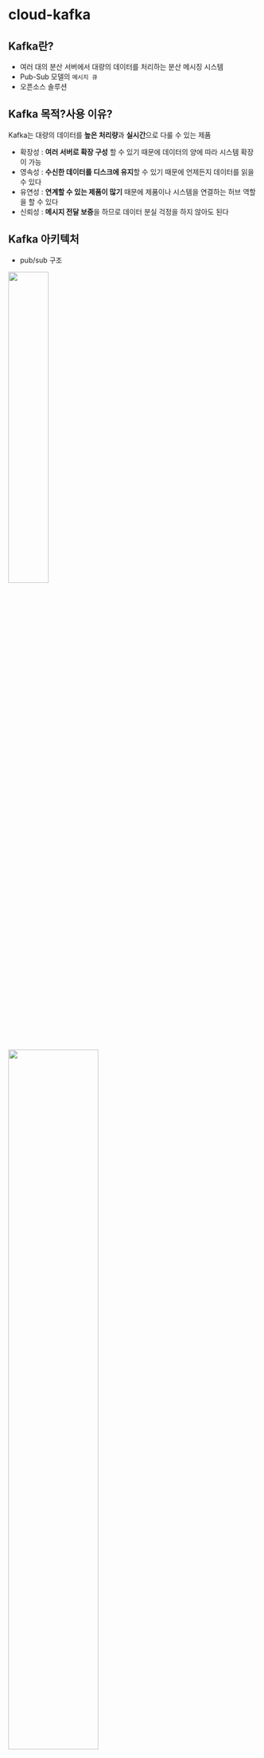 # cloud-kafka

## Kafka란?

- 여러 대의 분산 서버에서 대량의 데이터를 처리하는 분산 메시징 시스템
- Pub-Sub  모델의 `메시지 큐`
- 오픈소스 솔루션

## Kafka 목적?사용 이유?

Kafka는 대량의 데이터를 **높은 처리량**과  **실시간**으로 다룰 수 있는 제품

- 확장성 : **여러 서버로 확장 구성** 할 수 있기 때문에 데이터의 양에 따라 시스템 확장이 가능
- 영속성 : **수신한 데이터를 디스크에 유지**할 수 있기 때문에 언제든지 데이터를 읽을 수 있다
- 유연성 : **연계할 수 있는 제품이 많기** 때문에 제품이나 시스템을 연결하는 허브 역할을 할 수 있다
- 신뢰성 : **메시지 전달 보증**을 하므로 데이터 분실 걱정을 하지 않아도 된다

## Kafka 아키텍처

- pub/sub 구조

<img src = "https://user-images.githubusercontent.com/74949294/144345941-8a8680b3-24cb-4a6d-9e66-8532d2485fd8.png" width="40%" height="height 20%">

<img src = "https://user-images.githubusercontent.com/74949294/144345955-3502e21d-054e-4414-92a3-7796205cc5f8.png" width="60%" height="height 30%">

## Kafka 구성요소

가장 기본적인 구성 요소들만 소개합니다. 

- Topic, Partition ( + Replication )
- Broker
- Producer
- Consumer

### Topic

Topic을 말하기 전 Message에 대해 간단하게만 말하겠습니다. 

Kafka Message는 key, value로 구성되는데, 카프카 브로커 내부 어느 위치에 저장될 지에 대한 값과 전달하고자 하는 내용이 담깁니다. 

메시지는 직렬화/역직렬화 되기 때문에 String이나 JSON, 특정 객체 등 다양한 타입으로 송수신 할 수 있습니다. 

Topic은 메시지를 구분하는 논리적 단위입니다. 쉽게 말하면 메시지 카테고리입니다. 

예를 들어 주문에 관한 메시지를 발행, 소비하기 위해 우리는 Order라는 Topic을 생성 후 이 Topic을 기준으로 메시지를 발행, 소비할 수 있습니다. 

### Partition

 Kafka Topic을 기준으로 발행되는 메시지들은 브로커 내부의 물리적인 단위인 파티션으로 분산 됨.

즉, 메시지는 Topic으로 분산 되고, Topic은 여러 개의 파티션으로 구성되어 있다. 

파티션은 Kafka Broker 즉 Kafka 서버를 클러스터 구성했을 경우 broker에 균등하게 분산하도록 설계되어 있습니다. (즉, 각 브로커들이 비슷한 수준의 리소스를 사용하도록 합니다. )

조금 헷갈릴 수 있는데, Topic이 여러 파티션으로 분리되어 있는 것이 맞지만 포함하고 있는 것은 아닙니다. 

![image](https://user-images.githubusercontent.com/74949294/144345995-e0005332-d893-4ee0-a4c0-29d5f50f5888.png)

**Replication**

Topic을 생성할 때 Kafka는 높은 가용성을 위해 Replication을 제공합니다.

Replication은 각 Topic의 Partition 들을 kafka cluster 내의 다른 broker들로 복제하는 것입니다.

Partition은 하나의 Leader와 0개 이상의 Follower로 나뉘고 ISR라는 Replication Group을 형성합니다. 

그림이 이해하기 더 쉬우니 그림으로 설명하겠습니다.

> Topic : test
partition 개수 : 3
replication factor : 1
> 

![image](https://user-images.githubusercontent.com/74949294/144346007-421a71c7-0c99-4fca-b3f2-aab1e1dbad81.png)

위 그림은 복제 없이 test라는 이름의 topic을 3개의 partition과 복제 없이 생성한 그림입니다. 

만약 replication factor를 1이 아닌 3으로 하게 된다면 아래와 같이 각 파티션들이 2개씩 복제되어 생성되며 각 파티션은 하나의 leader 파티션과 follower 파티션으로 구성됩니다.

![image](https://user-images.githubusercontent.com/74949294/144346028-9c8e6b94-4781-49c5-ac17-499f6ec30d35.png)

모든 메세지 read/write는 Leader Partition에서만 할 수 있습니다. 


### Broker

일반적으로 'Kafka'라고 불리는 시스템으로 **카프카 서버**라고도 불립니다. 

브로커 내부에 여러 토픽이 생성되며, 이러한 토픽들에 의해 생성된 파티션들이 보관하는 데이터에 대해 분산 저장을 하거나 장애 발생 시 안전하게 데이터를 사용할 수 있도록 도와준다. 

즉, 카프카가 지향하는 **pub/sub 모델 패턴에서 메시지 관리**를 담당한다.

- 일반적으로 Kafka라고 불리는 시스템. **카프카 서버**라고 함
- Kafka Cluster는 여러대의 broker(server)로 구성
- **pub/sub 모델 패턴에서 메시지 관리를 담당**
- Broker 내부에 여러 Topic이 생성되며, Topic에 의해 생성된 파티션들이 보관하는 데이터에 대해 분산 저장을 하거나 장애 발생 시 안전하게 데이터를 사용할 수 있도록 도와줌
    - 장애 발생 시 partition 단위로 failover
- Controller Broker에 의해 Partition의 Leader 선정, Topic 생성, 복제본 관리


### Producer

- Topic에 메시지(데이터)를 write
- partitioner에 의해 어떤 broker와 어떤 partition에 데이터를 write할 지 알고 있다.
    - 메시지를 전송할 때 어떤 파티션으로 전송해야 할 지 결정해주는 클래스
    

**메시지 전달 과정**

- 직렬화 (Serializer)
- 파티셔닝 (Partitioning)
- 메시지 배치 (Record Accumulator)
- 압축 (Compression)
- 전달 (Sender)

### Consumer

- Topic에 있는 메시지(데이터)를 read (polling 구조)
- consumer offset에 마지막으로 읽어온 partition의 offset을 저장
    - Consumer application이 중단되었다가 다시 시작될 경우 어디서부터 메시지를 읽어야 하는지 알 수 있음
    - Consumer 상태와 관계 없이 안정적인 메시지 구독이 가능
- Consumer Group을 통해 병렬 구성하여 처리 가능

## Kafka Cluster 구성

예를 들어 브로커 3개로 클러스터 구성을 할 때에 3대의 서버를 사용할 수도 있지만, 1대의 서버를 포트를 다르게 하여 구성할 수도 있습니다. 

**zookeeper 설정**

`{카프카 위치}/config/zookeeper.properties` 설정

```bash
# the directory where the snapshot is stored.
dataDir=/tmp/zookeeper
# the port at which the clients will connect
clientPort=2181
# disable the per-ip limit on the number of connections since this is a non-production config
maxClientCnxns=0

# 팔로워가 리더와 초기에 연결하는 시간에 대한 타임아웃
initLimit=5
# 팔로워가 리어와 동기화 하는데에 대한 타임 아웃. 해당 시간 안에 리더와 팔로워가 동기화 되지 않는 다면 제거된다
syncLimit=2

server.1=192.168.120.130:2888:3888
server.2=192.168.120.131:2888:3888
server.3=192.168.120.132:2888:3888
```

**서버 설정**

- [broker.id](http://broker.id) - 같은 카프카 클러스터에서 현재 브로커를 식별하기 위한 숫자.

```bash
$ mkdir /tmp/zookeeper & echo 1 > tmp/zookeeper/myid
$ mkdir /tmp/zookeeper & echo 2 > tmp/zookeeper/myid
$ mkdir /tmp/zookeeper & echo 3 > tmp/zookeeper/myid
```

```bash
# 서버 192.168.120.131
broker.id = 2
listeners = PLAINTEXT://9092
advertised.listeners=PLAINTEXT://192.168.120.131:9092
zookeeper.connect=192.168.120.130, 192.168.120.131, 192.168.120.132
```

## Kafka 사용법(환경 설정)

[Kakfa 설치 및 환경 구성](https://github.com/yunhaDevGit/Kafka-Test)

## 샘플 프로젝트 구조

![image](https://user-images.githubusercontent.com/74949294/144346080-d669baf5-af1a-4c4b-b46a-d8d8dfbb64c2.png)

**Multi-Module 프로젝트**

- cloudit6-kafka : root 프로젝트
- kakfa-common : 공통적으로 사용되는 도메인 및 공통 코드
- ace-admd : api 서버 역할 모듈
- ace-virtd : 실제 가상화 기능 수행 모듈

```
kafka-common
	ㄴ KafkaCommonApplication.java
	ㄴ config
	ㄴ domain
	ㄴ dto
	ㄴ mapper
	ㄴ repository
	ㄴ utils

ace-admd
	ㄴ AceAdmdApplication.java
	ㄴ config
	ㄴ controller
	ㄴ receiver
	ㄴ service

ace-virtd
	ㄴ AceVirtdApplication.java
	ㄴ ace
	ㄴ config
```

![image](https://user-images.githubusercontent.com/74949294/144346104-5bf4804a-9127-4063-93de-d4198edb3cc3.png)

### Spring Kafka vs Apache Kafka

- 모두가 흔히 말하는 카프카는 Apache kakfa인데 spring boot에서 apache kafka를 좀 더 편리하게 사용할 수 있도록 한 라이브러리이다.
- spring kafka를 사용하면 apache kafka를 사용할 수 있다.


### kafka-common

**config**

- KafkaProducerConfig - producer 공통 설정(KafkaTemplate을 빈으로 등록)
    - ProducerFactory : 각 message 종류 별로 message를 어디로 보낼지, 어떠한 방법으로 처리할지 설정
    - KafkaTemplate :  topic에 message를 보낼 수 있는 편리한 메서드 제공
- KafkaConsumerConfig - consumer 공통 설정
    - ConsumerFactory : 각 message 종류 별로 message를 어디서 받고 어떠한 방법으로 처리할지 설정
    - ConsurentMessageListenerContainer : 멀티 스레드 방식의 Consumer (Consumer 설정)
    

**domain**

- entity 정의

**dto**

- dto 정의

**mapper**

- entity와 dto 매핑 클래스 정의
- mapstruct 사용

**repository**

- repository 구현

**utils**

- 공통 로직
    - ActionQueueSender - message 전송 로직 : 전송될 QueueAction을 String으로 변환 후 broker에 전송
    - QueueAction - Action 객체 정의
    

